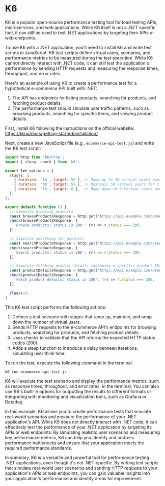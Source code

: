 # K6

K6 is a popular open-source performance testing tool for load testing APIs, microservices, and web applications. While K6 itself is not a .NET-specific tool, it can still be used to test .NET applications by targeting their APIs or web endpoints.

To use K6 with a .NET application, you'll need to install K6 and write test scripts in JavaScript. K6 test scripts define virtual users, scenarios, and performance metrics to be measured during the test execution. While K6 cannot directly interact with .NET code, it can still test the application's performance by sending HTTP requests and measuring the response times, throughput, and error rates.

Here's an example of using K6 to create a performance test for a hypothetical e-commerce API built with .NET:

1. The API has endpoints for listing products, searching for products, and fetching product details.
2. The performance test should simulate user traffic patterns, such as browsing products, searching for specific items, and viewing product details.

First, install K6 following the instructions on the official website: https://k6.io/docs/getting-started/installation/

Next, create a new JavaScript file (e.g., `ecommerce-api-test.js`) and write the K6 test script:

```javascript
import http from 'k6/http';
import { sleep, check } from 'k6';

export let options = {
  stages: [
    { duration: '1m', target: 50 }, // Ramp up to 50 virtual users over 1 minute
    { duration: '3m', target: 50 }, // Maintain 50 virtual users for 3 minutes
    { duration: '1m', target: 0 },  // Ramp down to 0 virtual users over 1 minute
  ],
};

export default function () {
  // Simulate browsing products
  const browseProductsResponse = http.get('https://api.example.com/products');
  check(browseProductsResponse, {
    'Browse products: status is 200': (r) => r.status === 200,
  });

  // Simulate searching for products
  const searchProductsResponse = http.get('https://api.example.com/products/search?query=gaming+laptop');
  check(searchProductsResponse, {
    'Search products: status is 200': (r) => r.status === 200,
  });

  // Simulate fetching product details (assuming a specific product ID)
  const productDetailsResponse = http.get('https://api.example.com/products/1');
  check(productDetailsResponse, {
    'Fetch product details: status is 200': (r) => r.status === 200,
  });

  sleep(1);
}
```

This K6 test script performs the following actions:

1. Defines a test scenario with stages that ramp up, maintain, and ramp down the number of virtual users.
2. Sends HTTP requests to the e-commerce API's endpoints for browsing products, searching for products, and fetching product details.
3. Uses checks to validate that the API returns the expected HTTP status codes (200).
4. Adds a sleep function to introduce a delay between iterations, simulating user think time.

To run the test, execute the following command in the terminal:

```
k6 run ecommerce-api-test.js
```

K6 will execute the test scenario and display the performance metrics, such as response times, throughput, and error rates, in the terminal. You can also use K6's built-in options for outputting the results to different formats or integrating with monitoring and visualization tools, such as Grafana or Datadog.

In this example, K6 allows you to create performance tests that simulate real-world scenarios and measure the performance of your .NET application's API. While K6 does not directly interact with .NET code, it can effectively test the performance of your .NET application by targeting its APIs or web endpoints. By simulating realistic user scenarios and measuring key performance metrics, K6 can help you identify and address performance bottlenecks and ensure that your application meets the required performance standards.

In summary, K6 is a versatile and powerful tool for performance testing .NET applications, even though it's not .NET-specific. By writing test scripts that simulate real-world user scenarios and sending HTTP requests to your application's APIs or web endpoints, you can gain valuable insights into your application's performance and identify areas for improvement.